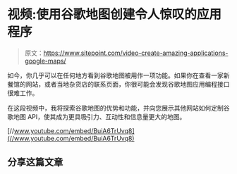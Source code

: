 # 视频:使用谷歌地图创建令人惊叹的应用程序

> 原文：<https://www.sitepoint.com/video-create-amazing-applications-google-maps/>

如今，你几乎可以在任何地方看到谷歌地图被用作一项功能。如果你在查看一家新餐馆的网站，或者当地杂货店的联系页面，你很可能会发现谷歌地图应用编程接口很难工作。

在这段视频中，我将探索谷歌地图的优势和功能，并向您展示其他网站如何定制谷歌地图 API，使其成为更具吸引力、互动性和信息量更大的地图。

[//www.youtube.com/embed/BuiA6TrUvq8](//www.youtube.com/embed/BuiA6TrUvq8)

## 分享这篇文章